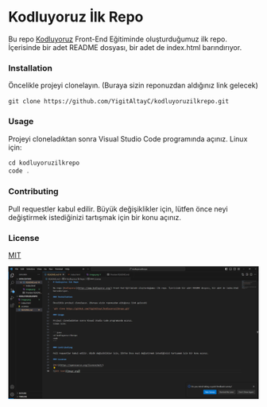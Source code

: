 # Kodluyoruz İlk Repo

Bu repo [Kodluyoruz](https://www.kodluyoruz.org/) Front-End Eğitiminde oluşturduğumuz ilk repo. İçerisinde bir adet README dosyası, bir adet de index.html barındırıyor.

### Installation

Öncelikle projeyi clonelayın. (Buraya sizin reponuzdan aldığınız link gelecek)

`git clone https://github.com/YigitAltayC/kodluyoruzilkrepo.git`

### Usage

Projeyi cloneladıktan sonra Visual Studio Code programında açınız.
Linux için:


```java
cd kodluyoruzilkrepo 
code .
```

### Contributing

Pull requestler kabul edilir. Büyük değişiklikler için, lütfen önce neyi değiştirmek istediğinizi tartışmak için bir konu açınız.

### License

[MIT](https://opensource.org/license/mit/)

![Alt text](image-1.png)